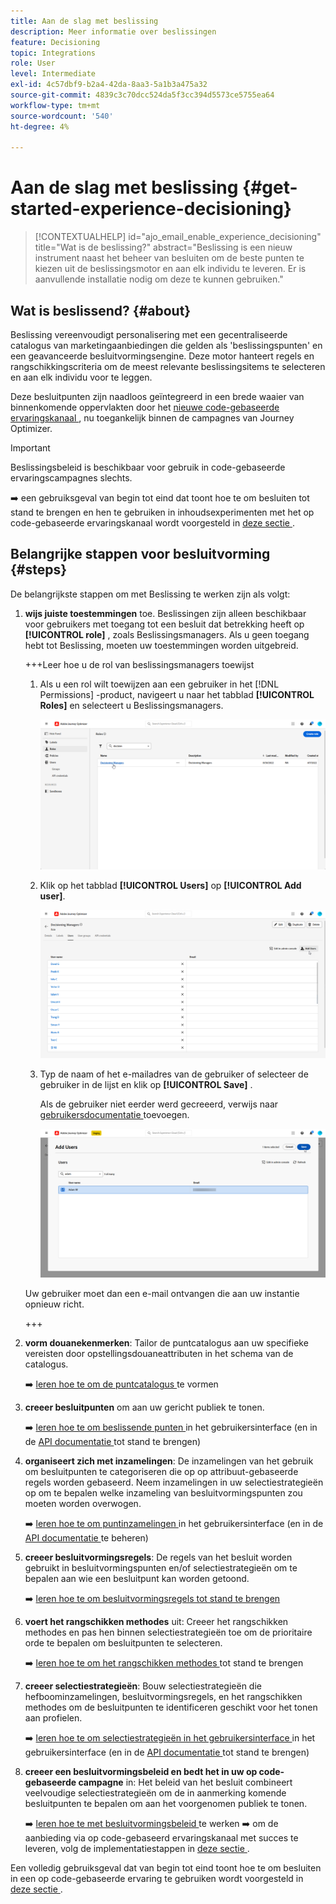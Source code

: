 ```yaml
---
title: Aan de slag met beslissing
description: Meer informatie over beslissingen
feature: Decisioning
topic: Integrations
role: User
level: Intermediate
exl-id: 4c57dbf9-b2a4-42da-8aa3-5a1b3a475a32
source-git-commit: 4839c3c70dcc524da5f3cc394d5573ce5755ea64
workflow-type: tm+mt
source-wordcount: '540'
ht-degree: 4%

---
```


# Aan de slag met beslissing {#get-started-experience-decisioning}

>[!CONTEXTUALHELP]
>id="ajo_email_enable_experience_decisioning"
>title="Wat is de beslissing?"
>abstract="Beslissing is een nieuw instrument naast het beheer van besluiten om de beste punten te kiezen uit de beslissingsmotor en aan elk individu te leveren. Er is aanvullende installatie nodig om deze te kunnen gebruiken."

## Wat is beslissend? {#about}

Beslissing vereenvoudigt personalisering met een gecentraliseerde catalogus van marketingaanbiedingen die gelden als &#39;beslissingspunten&#39; en een geavanceerde besluitvormingsengine. Deze motor hanteert regels en rangschikkingscriteria om de meest relevante beslissingsitems te selecteren en aan elk individu voor te leggen.

Deze besluitpunten zijn naadloos geïntegreerd in een brede waaier van binnenkomende oppervlakten door het [ nieuwe code-gebaseerde ervaringskanaal ](https://experienceleague.adobe.com/nl/docs/journey-optimizer/using/code-based-experience/get-started-code-based), nu toegankelijk binnen de campagnes van Journey Optimizer.

>[!IMPORTANT]
>
>Beslissingsbeleid is beschikbaar voor gebruik in code-gebaseerde ervaringscampagnes slechts.

➡️ een gebruiksgeval van begin tot eind dat toont hoe te om besluiten tot stand te brengen en hen te gebruiken in inhoudsexperimenten met het op code-gebaseerde ervaringskanaal wordt voorgesteld in [ deze sectie ](experience-decisioning-uc.md).

## Belangrijke stappen voor besluitvorming {#steps}

De belangrijkste stappen om met Beslissing te werken zijn als volgt:

1. **wijs juiste toestemmingen** toe. Beslissingen zijn alleen beschikbaar voor gebruikers met toegang tot een besluit dat betrekking heeft op **[!UICONTROL role]** , zoals Beslissingsmanagers. Als u geen toegang hebt tot Beslissing, moeten uw toestemmingen worden uitgebreid.

   +++Leer hoe u de rol van beslissingsmanagers toewijst

   1. Als u een rol wilt toewijzen aan een gebruiker in het [!DNL Permissions] -product, navigeert u naar het tabblad **[!UICONTROL Roles]** en selecteert u Beslissingsmanagers.

      ![](assets/decision_permission_1.png)

   1. Klik op het tabblad **[!UICONTROL Users]** op **[!UICONTROL Add user]**.

      ![](assets/decision_permission_2.png)

   1. Typ de naam of het e-mailadres van de gebruiker of selecteer de gebruiker in de lijst en klik op **[!UICONTROL Save]** .

      Als de gebruiker niet eerder werd gecreeerd, verwijs naar [ gebruikersdocumentatie ](https://experienceleague.adobe.com/nl/docs/experience-platform/access-control/ui/users) toevoegen.

      ![](assets/decision_permission_3.png)

   Uw gebruiker moet dan een e-mail ontvangen die aan uw instantie opnieuw richt.

   +++

1. **vorm douanekenmerken**: Tailor de puntcatalogus aan uw specifieke vereisten door opstellingsdouaneattributen in het schema van de catalogus.

   ➡️ [ leren hoe te om de puntcatalogus ](catalogs.md) te vormen

1. **creeer besluitpunten** om aan uw gericht publiek te tonen.

   ➡️ [ leren hoe te om beslissende punten ](items.md) in het gebruikersinterface (en in de [ API documentatie ](api-reference/decisions-items/create.md) tot stand te brengen)

1. **organiseert zich met inzamelingen**: De inzamelingen van het gebruik om besluitpunten te categoriseren die op op attribuut-gebaseerde regels worden gebaseerd. Neem inzamelingen in uw selectiestrategieën op om te bepalen welke inzameling van besluitvormingspunten zou moeten worden overwogen.

   ➡️ [ leren hoe te om puntinzamelingen ](collections.md) in het gebruikersinterface (en in de [ API documentatie ](api-reference/items-collections/create.md) te beheren)

1. **creeer besluitvormingsregels**: De regels van het besluit worden gebruikt in besluitvormingspunten en/of selectiestrategieën om te bepalen aan wie een besluitpunt kan worden getoond.

   ➡️ [ leren hoe te om besluitvormingsregels tot stand te brengen ](rules.md)

1. **voert het rangschikken methodes** uit: Creeer het rangschikken methodes en pas hen binnen selectiestrategieën toe om de prioritaire orde te bepalen om besluitpunten te selecteren.

   ➡️ [ leren hoe te om het rangschikken methodes ](ranking.md) tot stand te brengen

1. **creeer selectiestrategieën**: Bouw selectiestrategieën die hefboominzamelingen, besluitvormingsregels, en het rangschikken methodes om de besluitpunten te identificeren geschikt voor het tonen aan profielen.

   ➡️ [ leren hoe te om selectiestrategieën in het gebruikersinterface ](selection-strategies.md) in het gebruikersinterface (en in de [ API documentatie ](api-reference/selection-strategies/create.md) tot stand te brengen)

1. **creeer een besluitvormingsbeleid en bedt het in uw op code-gebaseerde campagne** in: Het beleid van het besluit combineert veelvoudige selectiestrategieën om de in aanmerking komende besluitpunten te bepalen om aan het voorgenomen publiek te tonen.

   ➡️ [ leren hoe te met besluitvormingsbeleid ](create-decision.md) te werken
➡️ om de aanbieding via op code-gebaseerd ervaringskanaal met succes te leveren, volg de implementatiestappen in [ deze sectie ](../code-based/code-based-implementation-samples.md).

Een volledig gebruiksgeval dat van begin tot eind toont hoe te om besluiten in een op code-gebaseerde ervaring te gebruiken wordt voorgesteld in [ deze sectie ](experience-decisioning-uc.md).
